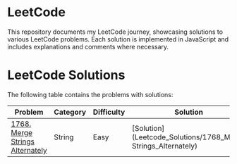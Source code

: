 # LeetCode
This repository documents my LeetCode journey, showcasing solutions to various LeetCode problems. Each solution is implemented in JavaScript and includes explanations and comments where necessary.



LeetCode Solutions
==================

The following table contains the problems with solutions:

| Problem | Category | Difficulty |Solution |
| --- | --- | --- | --- |
| [1768. Merge Strings Alternately](https://leetcode.com/problems/merge-strings-alternately) | String | Easy | [Solution](Leetcode_Solutions/1768_Merge Strings_Alternately) |
